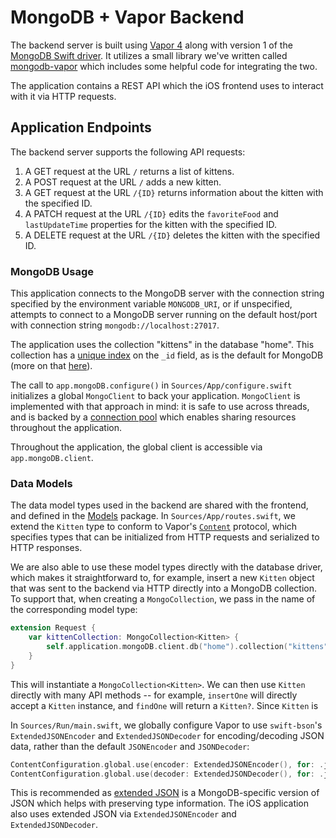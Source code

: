 # MongoDB + Vapor Backend

The backend server is built using [Vapor 4](vapor.codes) along with version 1 of the [MongoDB Swift driver](https://github.com/mongodb/mongo-swift-driver). It utilizes a small library we've written called [mongodb-vapor](https://github.com/mongodb/mongodb-vapor) which includes some helpful code for integrating the two.

The application contains a REST API which the iOS frontend uses to interact with it via HTTP requests.

## Application Endpoints
The backend server supports the following API requests:
1. A GET request at the URL `/` returns a list of kittens.
1. A POST request at the URL `/` adds a new kitten.
1. A GET request at the URL `/{ID}` returns information about the kitten with the specified ID.
1. A PATCH request at the URL `/{ID}` edits the `favoriteFood` and `lastUpdateTime` properties for the kitten with the specified ID.
1. A DELETE request at the URL `/{ID}` deletes the kitten with the specified ID.

### MongoDB Usage
This application connects to the MongoDB server with the connection string specified by the environment variable `MONGODB_URI`, or if unspecified, attempts to connect to a MongoDB server running on the default host/port with connection string `mongodb://localhost:27017`.

The application uses the collection "kittens" in the database "home". This collection has a [unique index](https://docs.mongodb.com/manual/core/index-unique/) on the `_id` field, as is the default for MongoDB (more on that [here](https://docs.mongodb.com/manual/core/document/#the-_id-field)).

The call to `app.mongoDB.configure()` in `Sources/App/configure.swift` initializes a global `MongoClient` to back your application. `MongoClient` is implemented with that approach in mind: it is safe to use across threads, and is backed by a [connection pool](https://en.wikipedia.org/wiki/Connection_pool) which enables sharing resources throughout the application.

Throughout the application, the global client is accessible via `app.mongoDB.client`.
### Data Models
The data model types used in the backend are shared with the frontend, and defined in the [Models](../Models) package. In `Sources/App/routes.swift`, we extend the `Kitten` type to conform to Vapor's [`Content`](https://api.vapor.codes/vapor/main/Vapor/Content/) protocol, which specifies types that can be initialized from HTTP requests and serialized to HTTP responses.

We are also able to use these model types directly with the database driver, which makes it straightforward to, for example, insert a new `Kitten` object that was sent to the backend via HTTP directly into a MongoDB collection. To support that, when creating a `MongoCollection`, we pass in the name of the corresponding model type:
```swift
extension Request {
    var kittenCollection: MongoCollection<Kitten> {
        self.application.mongoDB.client.db("home").collection("kittens", withType: Kitten.self)
    }
}
```

This will instantiate a `MongoCollection<Kitten>`. We can then use `Kitten` directly with many API methods -- for example, `insertOne` will directly accept a `Kitten` instance, and `findOne` will return a `Kitten?`. Since `Kitten` is  

In `Sources/Run/main.swift`, we globally configure Vapor to use `swift-bson`'s `ExtendedJSONEncoder` and `ExtendedJSONDecoder` for encoding/decoding JSON data, rather than the default `JSONEncoder` and `JSONDecoder`:
```swift
ContentConfiguration.global.use(encoder: ExtendedJSONEncoder(), for: .json)
ContentConfiguration.global.use(decoder: ExtendedJSONDecoder(), for: .json)
```
This is recommended as [extended JSON](https://docs.mongodb.com/manual/reference/mongodb-extended-json/) is a MongoDB-specific version of JSON which helps with preserving type information. The iOS application also uses extended JSON via `ExtendedJSONEncoder` and `ExtendedJSONDecoder`.
